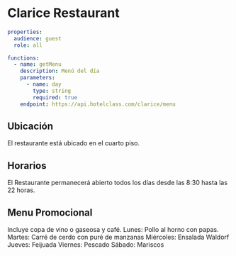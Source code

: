 # Clarice Restaurant
```yaml
properties:
  audience: guest
  role: all

functions:
  - name: getMenu
    description: Menú del día
    parameters:
      - name: day
        type: string
        required: true
    endpoint: https://api.hotelclass.com/clarice/menu
```
## Ubicación
El restaurante está ubicado en el cuarto piso.

## Horarios
El Restaurante permanecerá abierto todos los días desde las 8:30 hasta las 22 horas.  

## Menu Promocional
Incluye copa de vino o gaseosa y café.
Lunes: Pollo al horno con papas.
Martes: Carré de cerdo con puré de manzanas
Miércoles: Ensalada Waldorf
Jueves: Feijuada
Viernes: Pescado
Sábado: Mariscos

